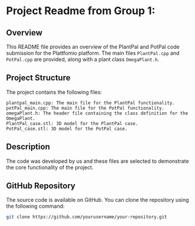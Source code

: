 # Project Readme from Group 1:

## Overview

This README file provides an overview of the PlantPal and PotPal code submission for the Plattfomio platform. The main files `PlantPal.cpp` and `PotPal.cpp` are provided, along with a plant class `OmegaPlant.h`.

## Project Structure

The project contains the following files:

    plantpal_main.cpp: The main file for the PlantPal functionality.
    potPal_main.cpp: The main file for the PotPal functionality.
    omegaPlant.h: The header file containing the class definition for the OmegaPlant.
    PlantPal_case.stl: 3D model for the PlantPal case.
    PotPal_case.stl: 3D model for the PotPal case.

## Description

The code was developed by us and these files are selected to demonstrate the core functionality of the project.

## GitHub Repository

The source code is available on GitHub. You can clone the repository using the following command:
```bash
git clone https://github.com/yourusername/your-repository.git
```
